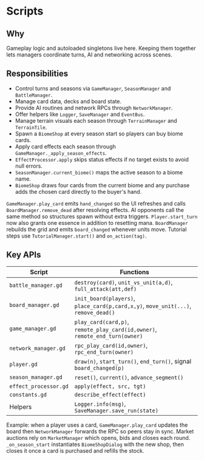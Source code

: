 # Scripts

## Why
Gameplay logic and autoloaded singletons live here. Keeping them together lets managers coordinate turns, AI and networking across scenes.

## Responsibilities
- Control turns and seasons via `GameManager`, `SeasonManager` and `BattleManager`.
- Manage card data, decks and board state.
- Provide AI routines and network RPCs through `NetworkManager`.
- Offer helpers like `Logger`, `SaveManager` and `EventBus`.
- Manage terrain visuals each season through `TerrainManager` and `TerrainTile`.
- Spawn a `BiomeShop` at every season start so players can buy biome cards.
- Apply card effects each season through `GameManager._apply_season_effects`.
- `EffectProcessor.apply` skips status effects if no target exists to avoid null errors.
- `SeasonManager.current_biome()` maps the active season to a biome name.
- `BiomeShop` draws four cards from the current biome and any purchase adds the
  chosen card directly to the buyer's hand.

`GameManager.play_card` emits `hand_changed` so the UI refreshes and calls `BoardManager.remove_dead` after resolving effects. AI opponents call the same method so structures spawn without extra triggers. `Player.start_turn` now also grants one essence in addition to resetting mana. `BoardManager` rebuilds the grid and emits `board_changed` whenever units move. Tutorial steps use `TutorialManager.start()` and `on_action(tag)`.

## Key APIs
| Script | Functions |
|--------|-----------|
| `battle_manager.gd` | `destroy(card)`, `unit_vs_unit(a,d)`, `full_attack(att,def)` |
| `board_manager.gd` | `init_board(players)`, `place_card(p,card,x,y)`, `move_unit(...)`, `remove_dead()` |
| `game_manager.gd` | `play_card(card,p)`, `remote_play_card(id,owner)`, `remote_end_turn(owner)` |
| `network_manager.gd` | `rpc_play_card(id,owner)`, `rpc_end_turn(owner)` |
| `player.gd` | `draw(n)`, `start_turn()`, `end_turn()`, signal `board_changed(p)` |
| `season_manager.gd` | `reset()`, `current()`, `advance_segment()` |
| `effect_processor.gd` | `apply(effect, src, tgt)` |
| `constants.gd` | `describe_effect(effect)` |
| Helpers | `Logger.info(msg)`, `SaveManager.save_run(state)` |

Example: when a player uses a card, `GameManager.play_card` updates the board then `NetworkManager` forwards the RPC so peers stay in sync.
Market auctions rely on `MarketManager` which opens, bids and closes each round.
`_on_season_start` instantiates `BiomeShopDialog` with the new shop, then closes
it once a card is purchased and refills the stock.
